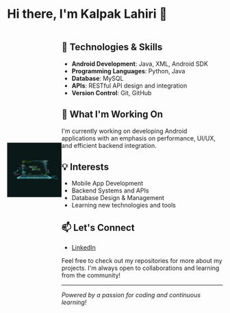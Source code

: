 # Hi there, I'm Kalpak Lahiri 👋

<div style="display: flex; justify-content: space-between; align-items: center;">

   <div>
    <img src="https://github.com/RussianWeed/RussianWeed/blob/main/6d802ffd14b32795b4deb0b886a7815a.gif" width="300"/>
  </div>
  
  <div>

## 🔧 Technologies & Skills
- **Android Development**: Java, XML, Android SDK
- **Programming Languages**: Python, Java
- **Database**: MySQL
- **APIs**: RESTful API design and integration
- **Version Control**: Git, GitHub

## 🌱 What I'm Working On
I'm currently working on developing Android applications with an emphasis on performance, UI/UX, and efficient backend integration. 

## 💡 Interests
- Mobile App Development
- Backend Systems and APIs
- Database Design & Management
- Learning new technologies and tools

## 📫 Let's Connect
- [LinkedIn](https://www.linkedin.com/in/kalpaklahiri/)


Feel free to check out my repositories for more about my projects. I'm always open to collaborations and learning from the community!

---
*Powered by a passion for coding and continuous learning!*

  </div>
  <div>
